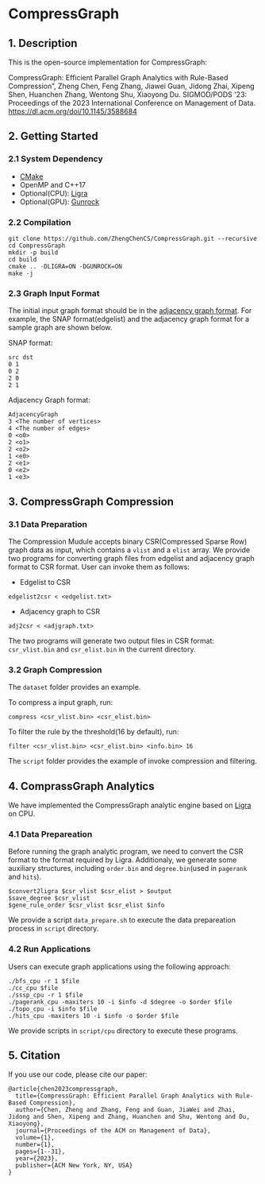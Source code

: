 # CompressGraph

## 1. Description
This is the open-source implementation for CompressGraph:

CompressGraph: Efficient Parallel Graph Analytics with Rule-Based Compression”, Zheng Chen, Feng Zhang, Jiawei Guan, Jidong Zhai, Xipeng Shen, Huanchen Zhang, Wentong Shu, 
Xiaoyong Du. SIGMOD/PODS '23: Proceedings of the 2023 International Conference on Management of Data.
https://dl.acm.org/doi/10.1145/3588684

## 2. Getting Started

### 2.1 System Dependency
 - [CMake](https://gitlab.kitware.com/cmake/cmake)
 - OpenMP and C++17
 - Optional(CPU): [Ligra](https://github.com/jshun/ligra.git)
 - Optional(GPU): [Gunrock](https://github.com/gunrock/gunrock.git)

### 2.2 Compilation

```shell
git clone https://github.com/ZhengChenCS/CompressGraph.git --recursive
cd CompressGraph
mkdir -p build
cd build
cmake .. -DLIGRA=ON -DGUNROCK=ON
make -j
```

### 2.3 Graph Input Format

The initial input graph format should be in the [adjacency graph format](https://www.cs.cmu.edu/~pbbs/benchmarks/graphIO.html). For example, the SNAP format(edgelist) and the adjacency graph format for a sample graph are shown below.

SNAP format:

```
src dst
0 1
0 2
2 0
2 1
```

Adjacency Graph format:

```
AdjacencyGraph
3 <The number of vertices>
4 <The number of edges>
0 <o0>
2 <o1>
2 <o2>
1 <e0>
2 <e1>
0 <e2>
1 <e3>
```

## 3. CompressGraph Compression

### 3.1 Data Preparation

The Compression Mudule accepts binary CSR(Compressed Sparse Row) graph data as input, which contains a `vlist` and a `elist` array. 
We provide two programs for converting graph files from edgelist and adjacency graph format to CSR format.
User can invoke them as follows:

* Edgelist to CSR 
```shell
edgelist2csr < <edgelist.txt>
```

* Adjacency graph to CSR
```shell
adj2csr < <adjgraph.txt>
```

The two programs will generate two output files in CSR format: `csr_vlist.bin` and `csr_elist.bin` in the current directory.

### 3.2 Graph Compression 

The `dataset` folder provides an example.

To compress a input graph, run:
```shell
compress <csr_vlist.bin> <csr_elist.bin>
```

To filter the rule by the threshold(16 by default), run:
```shell
filter <csr_vlist.bin> <csr_elist.bin> <info.bin> 16
```

The `script` folder provides the example of invoke compression and filtering.

## 4. ComprassGraph Analytics

We have implemented the CompressGraph analytic engine based on [Ligra](https://github.com/jshun/ligra.git) on CPU.

### 4.1 Data Prepareation

Before running the graph analytic program, we need to convert the CSR format to the format required by Ligra.
Additionaly, we generate some auxiliary structures, including `order.bin` and `degree.bin`(used in `pagerank` and `hits`).

```shell
$convert2ligra $csr_vlist $csr_elist > $output
$save_degree $csr_vlist
$gene_rule_order $csr_vlist $csr_elist $info
```

We provide a script `data_prepare.sh` to execute the data prepareation process in `script` directory.

### 4.2 Run Applications

Users can execute graph applications using the following approach:

```shell
./bfs_cpu -r 1 $file
./cc_cpu $file
./sssp_cpu -r 1 $file
./pagerank_cpu -maxiters 10 -i $info -d $degree -o $order $file
./topo_cpu -i $info $file
./hits_cpu -maxiters 10 -i $info -o $order $file
```

We provide scripts in `script/cpu` directory to execute these programs.


## 5. Citation

If you use our code, please cite our paper:

```
@article{chen2023compressgraph,
  title={CompressGraph: Efficient Parallel Graph Analytics with Rule-Based Compression},
  author={Chen, Zheng and Zhang, Feng and Guan, JiaWei and Zhai, Jidong and Shen, Xipeng and Zhang, Huanchen and Shu, Wentong and Du, Xiaoyong},
  journal={Proceedings of the ACM on Management of Data},
  volume={1},
  number={1},
  pages={1--31},
  year={2023},
  publisher={ACM New York, NY, USA}
}
```



